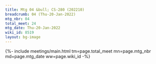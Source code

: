 ```yaml
---
title: Mtg 04 &bull; CS-280 (202210)
breadcrumb: 04 (Thu-20-Jan-2022)
mtg_nbr: 04
total_meet: 24
mtg_date: Thu-20-Jan-2022
wiki_id: 8519
layout: bg-image
---
```


{%- include meetings/main.html
    tm=page.total_meet
    mn=page.mtg_nbr
    md=page.mtg_date
    ww=page.wiki_id
-%}
